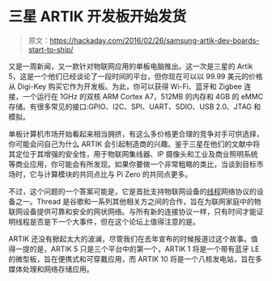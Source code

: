 # 三星 ARTIK 开发板开始发货

> 原文：<https://hackaday.com/2016/02/26/samsung-artik-dev-boards-start-to-ship/>

又是一周新闻，又一款针对物联网应用的单板电脑推出。这一次是三星的 Artik 5，这是一个他们已经谈论了一段时间的平台，但你现在可以以 99.99 美元的价格从 Digi-Key 购买它作为开发板。为此，你可以获得 Wi-Fi、蓝牙和 Zigbee 连接，一个运行在 1GHz 的双核 ARM Cortex A7，512MB 的内存和 4GB 的 eMMC 存储。有很多常见的接口:GPIO、I2C、SPI、UART、SDIO、USB 2.0、JTAG 和模拟。

单板计算机市场开始看起来相当拥挤，有这么多价格更合理的竞争对手可供选择，你可能会问自己为什么 ARTIK 会引起制造商的兴趣。鉴于三星在他们的文献中将其定位于其增强的安全性，用于物联网集线器、IP 摄像头和工业及商业照明系统等商业应用，你可能会有所发现。如果你要做一个非常粗略的类比，当谈到目标市场时，它与计算模块的共同点比与 Pi Zero 的共同点更多。

不过，这个问题的一个答案可能是，它是首批支持物联网设备的[线程](http://www.threadgroup.org/)网络协议的设备之一。Thread 是谷歌和一系列其他相关方之间的合作，旨在为联网家庭中的物联网设备提供可靠和安全的网状网络。与所有新的连接协议一样，只有时间才能证明线程是否是下一个大事件，但在这个论坛上值得注意的是。

ARTIK 还没有掀起太大的波澜，尽管我们在去年宣布的时候报道过这个故事。值得一提的是，ARTIK 5 只是三个平台中的第一个，ARTIK 1 将是一个带有蓝牙 LE 的微型板，旨在便携式和可穿戴应用，而 ARTIK 10 将是一个八核发电站，旨在多媒体处理和网络存储应用。